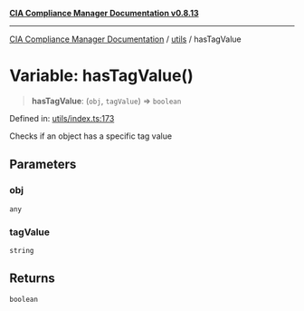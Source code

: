[**CIA Compliance Manager Documentation v0.8.13**](../../README.md)

***

[CIA Compliance Manager Documentation](../../modules.md) / [utils](../README.md) / hasTagValue

# Variable: hasTagValue()

> **hasTagValue**: (`obj`, `tagValue`) => `boolean`

Defined in: [utils/index.ts:173](https://github.com/Hack23/cia-compliance-manager/blob/2f6ce8651c6fa9a0d9c8860576f0ee67ef038efd/src/utils/index.ts#L173)

Checks if an object has a specific tag value

## Parameters

### obj

`any`

### tagValue

`string`

## Returns

`boolean`
